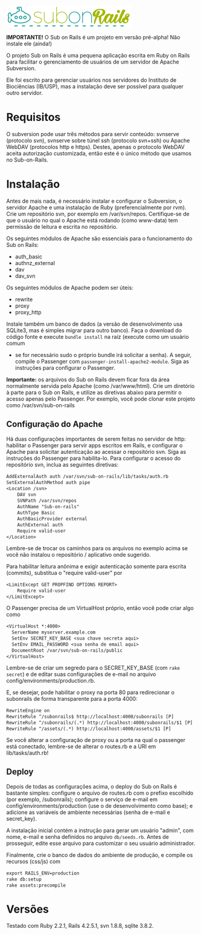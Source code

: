 ![Sub on rails](public/sub_logo.png?raw=true)

**IMPORTANTE!** O Sub on Rails é um projeto em versão pré-alpha! Não instale ele (ainda!)

O projeto Sub on Rails é uma pequena aplicação escrita em Ruby on Rails
para facilitar o gerenciamento de usuários de um servidor de Apache Subversion.

Ele foi escrito para gerenciar usuários nos servidores do Instituto de Biociências (IB/USP), mas
a instalação deve ser possível para qualquer outro servidor.

# Requisitos
O subversion pode usar três métodos para servir conteúdo: svnserve (protocolo svn),
svnserve sobre túnel ssh (protocolo svn+ssh) ou Apache WebDAV (protocolos http e 
https). Destes, apenas o protocolo WebDAV aceita autorização customizada, então
este é o único método que usamos no Sub-on-Rails.

# Instalação
Antes de mais nada, é necessário instalar e configurar o Subversion, o servidor 
Apache e uma instalação de Ruby (preferencialmente por rvm). Crie um repositório svn,
por exemplo em /var/svn/repos. Certifique-se de que o usuário no qual o Apache está rodando
(como www-data) tem permissão de leitura e escrita no repositório.

Os seguintes módulos de Apache são essenciais para o funcionamento do Sub on Rails:
- auth_basic
- authnz_external
- dav
- dav_svn

Os seguintes módulos de Apache podem ser úteis:
- rewrite
- proxy
- proxy_http

Instale também um
banco de dados (a versão de desenvolvimento usa SQLite3, mas é simples migrar 
para outro banco). Faça o download do código fonte e execute 
`bundle install` na raíz (execute como um usuário comum 
- se for necessário sudo o próprio bundle irá solicitar
a senha). A seguir, compile o Passenger com
`passenger-install-apache2-module`. Siga as instruções para configurar o Passenger.

**Importante:** os arquivos do Sub on Rails devem ficar fora da área normalmente
servida pelo Apache (como /var/www/html). Crie um diretório à parte para o Sub on Rails,
e utilize as diretivas abaixo para permitir o acesso apenas pelo Passenger. Por exemplo,
você pode clonar este projeto como /var/svn/sub-on-rails

## Configuração do Apache
Há duas configurações importantes de serem feitas no servidor de http: habilitar o
Passenger para servir apps escritos em Rails, e configurar o Apache para
solicitar autenticação ao acessar o repositório svn. Siga as instruções do 
Passenger para habilita-lo. Para configurar o acesso do repositório svn,
inclua as seguintes diretivas:

``` 
AddExternalAuth auth /var/svn/sub-on-rails/lib/tasks/auth.rb
SetExternalAuthMethod auth pipe
<Location /svn>
    DAV svn
    SVNPath /var/svn/repos
    AuthName "Sub-on-rails"
    AuthType Basic
    AuthBasicProvider external
    AuthExternal auth
    Require valid-user
</Location>
```

Lembre-se de trocar os caminhos para os arquivos no exemplo acima se você não instalou
o repositório / aplicativo onde sugerido.

Para habilitar leitura anônima e exigir autenticação somente para escrita (commits), 
substitua o "require valid-user" por 
```
<LimitExcept GET PROPFIND OPTIONS REPORT>
    Require valid-user
</LimitExcept>
```

O Passenger precisa de um VirtualHost próprio, então você pode criar algo como
```
<VirtualHost *:4000>
  ServerName myserver.example.com
  SetEnv SECRET_KEY_BASE <sua chave secreta aqui>
  SetEnv EMAIL_PASSWORD <sua senha de email aqui>
  DocumentRoot /var/svn/sub-on-rails/public
</VirtualHost>
```

Lembre-se de criar um segredo para o SECRET_KEY_BASE (com `rake secret`) e 
de editar suas configurações de e-mail no arquivo config/environments/production.rb.

E, se desejar, pode habilitar o proxy na porta 80 para redirecionar o subonrails
de forma transparente para a porta 4000:

```
RewriteEngine on
RewriteRule ^/subonrails$ http://localhost:4000/subonrails [P]
RewriteRule ^/subonrails/(.*) http://localhost:4000/subonrails/$1 [P]
RewriteRule ^/assets/(.*) http://localhost:4000/assets/$1 [P]
```

Se você alterar a configuração de proxy ou a porta na qual o passenger está conectado,
lembre-se de alterar o routes.rb e a URI em lib/tasks/auth.rb!

## Deploy
Depois de todas as configurações acima, o deploy do Sub on Rails é bastante simples:
configure o arquivo de routes.rb com o prefixo escolhido (por exemplo, /subonrails);
configure o serviço de e-mail em config/environments/production (use o de desenvolvimento
como base); e adicione as variáveis de ambiente necessárias (senha de e-mail e secret_key).

A instalação inicial contém a instrução para gerar um usuário "admin", com nome, e-mail e senha
definidos no arquivo `db/seeds.rb`. Antes de prosseguir, edite esse arquivo para customizar
o seu usuário administrador.

Finalmente, crie o banco de dados do ambiente de produção, e compile os recursos (css/js) com
```
export RAILS_ENV=production 
rake db:setup
rake assets:precompile
```

# Versões

Testado com Ruby 2.2.1, Rails 4.2.5.1, svn 1.8.8, sqlite 3.8.2.
